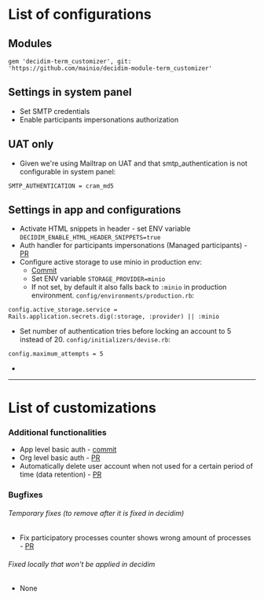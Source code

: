 # List of configurations

## Modules

```
gem 'decidim-term_customizer', git: 'https://github.com/mainio/decidim-module-term_customizer'
```

## Settings in system panel
- Set SMTP credentials
- Enable participants impersonations authorization

## UAT only
- Given we're using Mailtrap on UAT and that smtp_authentication is not configurable in system panel:
```
SMTP_AUTHENTICATION = cram_md5
```

## Settings in app and configurations
- Activate HTML snippets in header - set ENV variable `DECIDIM_ENABLE_HTML_HEADER_SNIPPETS=true`
- Auth handler for participants impersonations (Managed participants) - [PR](https://github.com/belighted/bosa-cities-new/pull/8)
- Configure active storage to use minio in production env:
  - [Commit](https://github.com/belighted/bosa-cities-new/commit/dac40c0c01117e5ece62039c396a71435312839f)
  - Set ENV variable `STORAGE_PROVIDER=minio`
  - If not set, by default it also falls back to `:minio` in production environment.
  `config/environments/production.rb`:
```
config.active_storage.service = Rails.application.secrets.dig(:storage, :provider) || :minio
```
- Set number of authentication tries before locking an account to 5 instead of 20.
 `config/initializers/devise.rb`:
```
config.maximum_attempts = 5
```
- 

---

# List of customizations

### Additional functionalities
- App level basic auth - [commit](https://github.com/belighted/bosa-cities-new/commit/0008810e75a0ef972e773b4745b81a12ec50468e)
- Org level basic auth - [PR](https://github.com/belighted/bosa-cities-new/pull/10)
- Automatically delete user account when not used for a certain period of time (data retention) - [PR](https://github.com/belighted/bosa-cities-new/pull/15)


### Bugfixes
###### Temporary fixes (to remove after it is fixed in decidim)
- Fix participatory processes counter shows wrong amount of processes - [PR](https://github.com/belighted/bosa-cities-new/pull/13)
###### Fixed locally that won't be applied in decidim
- None

